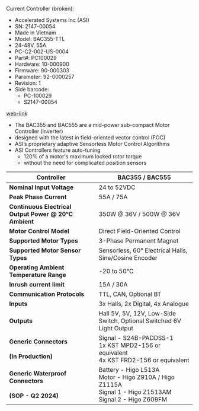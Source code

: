 Current Controller (broken):
- Accelerated Systems Inc (ASI)
- SN: 2147-00054
- Made in Vietnam
- Model: BAC355-TTL
- 24-48V, 55A
- PC-C2-002-US-0004
- Part#: PC100029
- Hardware: 10-000900
- Firmware: 90-000303
- Parameter: 92-0000257
- Revision: 1
- Side barcode:
	- PC-100029
	- S2147-00054

[web-link](https://www.acceleratedsystems.com/products/electric-motor-controllers/bac355-bac555)
- The BAC355 and BAC555 are a mid-power sub-compact Motor Controller (inverter) 
- designed with the latest in field-oriented vector control (FOC) 
- ASI’s proprietary adaptive Sensorless Motor Control Algorithms
- ASI Controllers feature auto-tuning
	- 120% of a motor's maximum locked rotor torque 
	- without the need for complicated position sensors

| **Controller**                                               | BAC355 / BAC555                                                                                                      |
| ------------------------------------------------------------ | -------------------------------------------------------------------------------------------------------------------- |
| **Nominal Input Voltage**                                    | 24 to 52VDC                                                                                                          |
| **Peak Phase Current**                                       | 55A / 75A                                                                                                            |
| **Continuous Electrical Output Power @ 20°C Ambient**        | 350W @ 36V / 500W @ 36V                                                                                              |
| **Motor Control Model**                                      | Direct Field-Oriented Control                                                                                        |
| **Supported Motor Types**                                    | 3-Phase Permanent Magnet                                                                                             |
| **Supported Motor Sensor Types**                             | Sensorless, 60° Electrical Halls, Sine/Cosine Encoder                                                                |
| **Operating Ambient Temperature Range**                      | -20 to 50°C                                                                                                          |
| **Inrush current limit**                                     | 15A / 30A                                                                                                            |
| **Communication Protocols**                                  | TTL, CAN, Optional BT                                                                                                |
| **Inputs**                                                   | 3x Halls, 2x Digital, 4x Analogue                                                                                    |
| **Outputs**                                                  | Hall 5V, 5V, 12V, Low-Side Switch, Optional Switched 6V Light Output                                                 |
| **Generic Connectors**<br><br>**(In Production)**            | Signal - S24B-PADDSS-1  <br>1x KST MPD2-156 or equivalent  <br>4x KST FRD2-156 or equivalent                         |
| **Generic Waterproof Connectors**<br><br>**(SOP - Q2 2024)** | Battery - Higo L513A   <br>Motor - Higo Z910A / Higo Z1115A  <br>Signal 1 - Higo Z1513AM  <br>Signal 2 - Higo Z609FM |